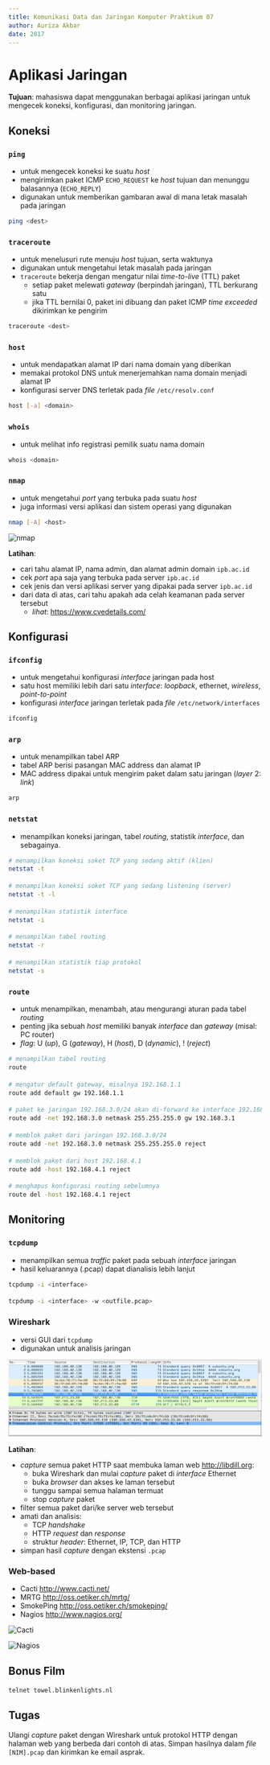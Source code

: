 ```yaml
---
title: Komunikasi Data dan Jaringan Komputer Praktikum 07
author: Auriza Akbar
date: 2017
---
```


# Aplikasi Jaringan

**Tujuan**: mahasiswa dapat menggunakan berbagai aplikasi jaringan untuk
mengecek koneksi, konfigurasi, dan monitoring jaringan.


## Koneksi


### `ping`

- untuk mengecek koneksi ke suatu *host*
- mengirimkan paket ICMP `ECHO_REQUEST` ke *host* tujuan dan menunggu balasannya (`ECHO_REPLY`)
- digunakan untuk memberikan gambaran awal di mana letak masalah pada jaringan

```bash
ping <dest>
```

### `traceroute`

- untuk menelusuri rute menuju *host* tujuan, serta waktunya
- digunakan untuk mengetahui letak masalah pada jaringan
- `traceroute` bekerja dengan mengatur nilai *time-to-live* (TTL) paket
    - setiap paket melewati *gateway* (berpindah jaringan), TTL berkurang satu
    - jika TTL bernilai 0, paket ini dibuang dan paket ICMP *time exceeded* dikirimkan ke pengirim

```bash
traceroute <dest>
```

### `host`

- untuk mendapatkan alamat IP dari nama domain yang diberikan
- memakai protokol DNS untuk menerjemahkan nama domain menjadi alamat IP
- konfigurasi server DNS terletak pada *file* `/etc/resolv.conf`

```bash
host [-a] <domain>
```

### `whois`

- untuk melihat info registrasi pemilik suatu nama domain

```bash
whois <domain>
```

### `nmap`

- untuk mengetahui *port* yang terbuka pada suatu *host*
- juga informasi versi aplikasi dan sistem operasi yang digunakan

```bash
nmap [-A] <host>
```

![nmap](etc/7/nmap.jpg)

**Latihan**:

- cari tahu alamat IP, nama admin, dan alamat admin domain `ipb.ac.id`
- cek *port* apa saja yang terbuka pada server `ipb.ac.id`
- cek jenis dan versi aplikasi server yang dipakai pada server `ipb.ac.id`
- dari data di atas, cari tahu apakah ada celah keamanan pada server tersebut
    - *lihat*: <https://www.cvedetails.com/>


## Konfigurasi

### `ifconfig`

- untuk mengetahui konfigurasi *interface* jaringan pada host
- satu host memiliki lebih dari satu *interface*: *loopback*, ethernet, *wireless*, *point-to-point*
- konfigurasi *interface* jaringan terletak pada *file* `/etc/network/interfaces`

```bash
ifconfig
```

### `arp`

- untuk menampilkan tabel ARP
- tabel ARP berisi pasangan MAC address dan alamat IP
- MAC address dipakai untuk mengirim paket dalam satu jaringan (*layer* 2: *link*)

```bash
arp
```

### `netstat`

- menampilkan koneksi jaringan, tabel *routing*, statistik *interface*, dan sebagainya.

```bash
# menampilkan koneksi soket TCP yang sedang aktif (klien)
netstat -t

# menampilkan koneksi soket TCP yang sedang listening (server)
netstat -t -l

# menampilkan statistik interface
netstat -i

# menampilkan tabel routing
netstat -r

# menampilkan statistik tiap protokol
netstat -s
```

### `route`

- untuk menampilkan, menambah, atau mengurangi aturan pada tabel *routing*
- penting jika sebuah *host* memiliki banyak *interface* dan *gateway* (misal: PC router)
- *flag*: U (*up*), G (*gateway*), H (*host*), D (*dynamic*), ! (*reject*)

```bash
# menampilkan tabel routing
route

# mengatur default gateway, misalnya 192.168.1.1
route add default gw 192.168.1.1

# paket ke jaringan 192.168.3.0/24 akan di-forward ke interface 192.168.3.1
route add -net 192.168.3.0 netmask 255.255.255.0 gw 192.168.3.1

# memblok paket dari jaringan 192.168.3.0/24
route add -net 192.168.3.0 netmask 255.255.255.0 reject

# memblok paket dari host 192.168.4.1
route add -host 192.168.4.1 reject

# menghapus konfigurasi routing sebelumnya
route del -host 192.168.4.1 reject
```

<!--
- Contoh konfigurasi:

![PC gateway](http://i.imgur.com/6AhSF4z.png)

```bash
# konfigurasi pada PC 192.168.1.[2-3]
route add default gw 192.168.1.1

# konfigurasi pada PC 192.168.2.[2-3]
route add default gw 192.168.2.1

# konfigurasi pada GATEWAY
route add -net 192.168.1.0 netmask 255.255.255.0 gw 192.168.1.1
route add -net 192.168.2.0 netmask 255.255.255.0 gw 192.168.2.1
route add default gw 10.17.95.13
```
-->


## Monitoring

### `tcpdump`

- menampilkan semua *traffic* paket pada sebuah *interface* jaringan
- hasil keluarannya (.pcap) dapat dianalisis lebih lanjut

```bash
tcpdump -i <interface>

tcpdump -i <interface> -w <outfile.pcap>
```

### Wireshark

- versi GUI dari `tcpdump`
- digunakan untuk analisis jaringan

![Wireshark](etc/7/wireshark-http.png)

**Latihan**:

- *capture* semua paket HTTP saat membuka laman web <http://libdill.org>:
    - buka Wireshark dan mulai *capture* paket di *interface* Ethernet
    - buka *browser* dan akses ke laman tersebut
    - tunggu sampai semua halaman termuat
    - stop *capture* paket
- filter semua paket dari/ke server web tersebut
- amati dan analisis:
    - TCP *handshake*
    - HTTP *request* dan *response*
    - struktur *header*: Ethernet, IP, TCP, dan HTTP
- simpan hasil *capture* dengan ekstensi `.pcap`

### Web-based

- Cacti <http://www.cacti.net/>
- MRTG <http://oss.oetiker.ch/mrtg/>
- SmokePing <http://oss.oetiker.ch/smokeping/>
- Nagios <http://www.nagios.org/>

![Cacti](etc/7/cacti.jpg)

![Nagios](etc/7/nagios.png)

## Bonus Film

```bash
telnet towel.blinkenlights.nl
```

## Tugas

Ulangi *capture* paket dengan Wireshark untuk protokol HTTP dengan halaman web yang berbeda dari contoh di atas.
Simpan hasilnya dalam *file* `[NIM].pcap` dan kirimkan ke email asprak.
